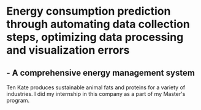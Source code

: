 # Energy consumption prediction through automating data collection steps, optimizing data processing and visualization errors 
## - A comprehensive energy management system
Ten Kate produces sustainable animal fats and proteins for a variety of industries. I did my internship in this company as a part of my Master's program.
